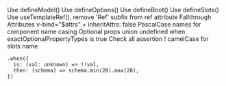 Use defineModel()
Use defineOptions()
Use defineBoot()
Use defineSlots()
Use useTemplateRef(), remove 'Ref' subfix from ref attribute
Fallthrough Attributes v-bind="$attrs" + inheritAttrs: false
PascalCase names for component name casing
Optional props union undefined when exactOptionalPropertyTypes is true
Check all assertion !
camelCase for slots name

```
.when({
  is: (val: unknown) => !!val,
  then: (schema) => schema.min(28).max(28),
})
```
